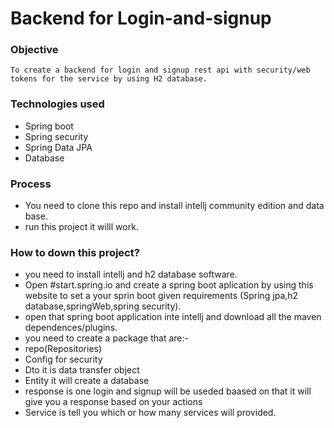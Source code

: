 # Backend for Login-and-signup
### Objective
    To create a backend for login and signup rest api with security/web tokens for the service by using H2 database.
### Technologies used
* Spring boot 
* Spring security
* Spring Data JPA
* Database
 
 ### Process 
 * You  need to clone this repo and install intellj community edition  and data base.
 * run this project it willl work.
 
 ### How to down this project?
 * you need to install intellj and h2 database software.
 * Open #start.spring.io and create a spring boot aplication by using this website to set a your sprin boot given requirements (Spring jpa,h2 database,springWeb,spring security).
 * open that spring boot application inte intellj and download all the  maven dependences/plugins.
 * you need to create a package that are:-
 * repo(Repositories)
 * Config for security 
 * Dto it is data transfer object
 * Entity it will create a database 
 * response  is one login and signup will be useded baased on that it will give you a response based on your actions
 * Service is tell you which or how many services will provided.
